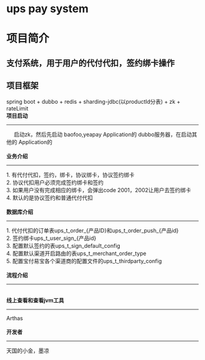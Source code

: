 <h1>ups pay system</h1>

 项目简介
 ========
 支付系统，用于用户的代付代扣，签约绑卡操作
 -------  
 项目框架
 -------  
 spring boot + dubbo + redis + sharding-jdbc(以productId分表) + zk +  rateLimit
<br>
<b>项目启动</b><br>
<hr />
&nbsp;&nbsp;&nbsp;&nbsp;   启动zk，然后先启动 baofoo,yeapay Application的 dubbo服务器，在启动其他的 Application的<br>
<br>
<b>业务介绍</b><br>
<hr/>
   1. 有代付代扣，签约，绑卡，协议绑卡，协议签约绑卡<br>
   2. 协议代扣用户必须完成签约绑卡和签约<br>
   3. 如果用户没有完成相应的绑卡，会弹出code 2001，2002让用户去签约绑卡<br>
   4. 默认的是协议签约和普通代付代扣<br>
<br>
<b>数据库介绍</b><br>
<hr/>
  1.   代付代扣的订单表ups_t_order_{产品ID}和ups_t_order_push_{产品id}<br>
  2.   签约绑卡ups_t_user_sign_{产品id}<br>
  3.   配置默认签约的表ups_t_sign_default_config<br>
  4.   配置默认渠道开启路由的表ups_t_merchant_order_type<br>
  5.   配置宝付易宝各个渠道商的配置文件的ups_t_thirdparty_config<br>
 

<br>
<b>流程介绍</b><br>
<hr>

<br>
<b>线上查看和查看jvm工具</b><br>
<hr/>
Arthas<br>
<br>
<b>开发者</b><br>
<hr>
天国的小金，墨凉

    
    


